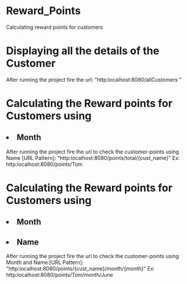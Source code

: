 # Reward_Points
Calculating reward points for customers

<h1> Displaying all the details of the Customer </h1>

<p> 
After running the project fire the url: "http:localhost:8080/allCustomers "
</p>

<h1> Calculating the Reward points for Customers using </h1>
<h2> <li> Month </li> </h2>

<p> 
After running the project fire the url to check the customer-points using Name [URL Pattern]: "http:localhost:8080/points/total/{cust_name}"
Ex: http:localhost:8080/points/Tom
</p>


<h1> Calculating the Reward points for Customers using </h1>
<h2> <li> Month </li> </h2>
<h2> <li> Name </li> </h2>

<p> 
After running the project fire the url to check the customer-points using Month and Name:[URL Pattern]: "http:localhost:8080/points/{cust_name}/month/{month}"
Ex: http:localhost:8080/points/Tom/month/June
</p>
